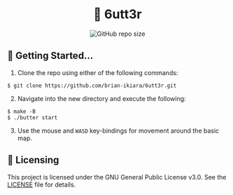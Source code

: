 <div align="center">
    <h1>🧈 6utt3r</h1>
    <img alt="GitHub repo size" src="https://img.shields.io/github/repo-size/brian-ikiara/6utt3r?style=plastic&color=red" />
</div>

## 🎊 Getting Started...

1. Clone the repo using either of the following commands:

```console
$ git clone https://github.com/brian-ikiara/6utt3r.git
```

2. Navigate into the new directory and execute the following:

```console
$ make -B
$ ./butter start
```

3. Use the mouse and `WASD` key-bindings for movement around the basic map.

## 🔑 Licensing

This project is licensed under the GNU General Public License v3.0. See the [LICENSE](./LICENSE) file for details.
